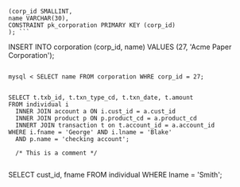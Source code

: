 ```CREATE TABLE corporation 
(corp_id SMALLINT, 
name VARCHAR(30), 
CONSTRAINT pk_corporation PRIMARY KEY (corp_id) 
); ```

```
INSERT INTO corporation (corp_id, name) 
VALUES (27, 'Acme Paper Corporation'); 
```

mysql < SELECT name FROM corporation WHRE corp_id = 27; 


SELECT t.txb_id, t.txn_type_cd, t.txn_date, t.amount 
FROM individual i 
  INNER JOIN account a ON i.cust_id = a.cust_id 
  INNER JOIN product p ON p.product_cd = a.product_cd 
  INNERT JOIN transaction t on t.account_id = a.account_id 
WHERE i.fname = 'George' AND i.lname = 'Blake'
  AND p.name = 'checking account'; 
  
  /* This is a comment */
  
  ```
  SELECT cust_id, fname 
  FROM individual 
  WHERE lname = 'Smith'; 
